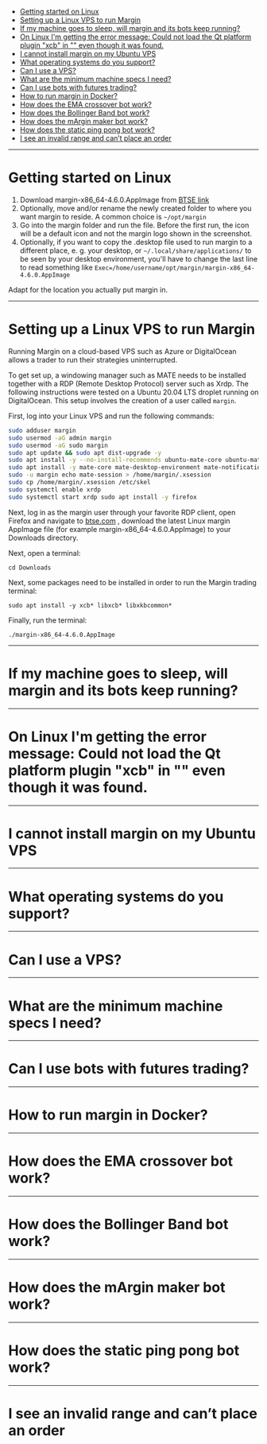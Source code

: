 - [Getting started on Linux](#get_start)
- [Setting up a Linux VPS to run Margin](#setup_linux_vps)
- [If my machine goes to sleep, will margin and its bots keep running?](#machine_sleep)
- [On Linux I'm getting the error message: Could not load the Qt platform plugin "xcb" in "" even though it was found.](#get_error_message)
- [I cannot install margin on my Ubuntu VPS](#cannot_install_margin)
- [What operating systems do you support?](#os_support)
- [Can I use a VPS?](#use_vps)
- [What are the minimum machine specs I need?](#machine_specs)
- [Can I use bots with futures trading?](#use_bots_with_futures_trading)
- [How to run margin in Docker?](#margin_in_docker)
- [How does the EMA crossover bot work?](#ema_bot_work)
- [How does the Bollinger Band bot work?](#bollinger_band_bot_work)
- [How does the mArgin maker bot work?](#margin_maker_bot_work)
- [How does the static ping pong bot work?](#ping_pong_bot_work)
- [I see an invalid range and can’t place an order](#invalid_range)

----

<h1 id="get_start" >Getting started on Linux</h4>

1. Download margin-x86_64-4.6.0.AppImage from [BTSE link](https://app.btse.com/download/margin-x86_64.AppImage)
1. Optionally, move and/or rename the newly created folder to where you want margin to reside. A common choice is `~/opt/margin`
1. Go into the margin folder and run the file. Before the first run, the icon will be a default icon and not the margin logo shown in the screenshot. 
1. Optionally, if you want to copy the .desktop file used to run margin to a different place, e. g. your desktop, or `~/.local/share/applications/` to be seen by your desktop environment, you'll have to change the last line to read something like `Exec=/home/username/opt/margin/margin-x86_64-4.6.0.AppImage` 

Adapt for the location you actually put margin in.

----

<h1 id="setup_linux_vps" >Setting up a Linux VPS to run Margin</h4>

Running Margin on a cloud-based VPS such as Azure or DigitalOcean allows a trader to run their strategies uninterrupted. 

To get set up, a windowing manager such as MATE needs to be installed together with a RDP (Remote Desktop Protocol) server such as Xrdp. The following instructions were tested on a Ubuntu 20.04 LTS droplet running on DigitalOcean. This setup involves the creation of a user called `margin`. 

First, log into your Linux VPS and run the following commands:

```bash
sudo adduser margin 
sudo usermod -aG admin margin 
sudo usermod -aG sudo margin 
sudo apt update && sudo apt dist-upgrade -y 
sudo apt install -y --no-install-recommends ubuntu-mate-core ubuntu-mate-desktop 
sudo apt install -y mate-core mate-desktop-environment mate-notification-daemon xrdp 
sudo -u margin echo mate-session > /home/margin/.xsession 
sudo cp /home/margin/.xsession /etc/skel 
sudo systemctl enable xrdp 
sudo systemctl start xrdp sudo apt install -y firefox
```

Next, log in as the margin user through your favorite RDP client, open Firefox and navigate to [btse.com](http://btse.com/) , download the latest Linux margin AppImage file (for example margin-x86_64-4.6.0.AppImage) to your Downloads directory. 

Next, open a terminal: 

`cd Downloads`

Next, some packages need to be installed in order to run the Margin trading terminal: 

`sudo apt install -y xcb* libxcb* libxkbcommon*`

Finally, run the terminal: 

`./margin-x86_64-4.6.0.AppImage`

----

<h1 id="machine_sleep" >If my machine goes to sleep, will margin and its bots keep running?</h4>

----

<h1 id="get_error_message" >On Linux I'm getting the error message: Could not load the Qt platform plugin "xcb" in "" even though it was found.</h4>

----

<h1 id="cannot_install_margin" >I cannot install margin on my Ubuntu VPS</h4>

----

<h1 id="os_support" >What operating systems do you support?</h4>

----

<h1 id="use_vps" >Can I use a VPS?</h4>

----

<h1 id="machine_specs" >What are the minimum machine specs I need?</h4>

----

<h1 id="use_bots_with_futures_trading" >Can I use bots with futures trading?</h4>

----

<h1 id="margin_in_docker" >How to run margin in Docker?</h4>

----

<h1 id="ema_bot_work" >How does the EMA crossover bot work?</h4>

----

<h1 id="bollinger_band_bot_work" >How does the Bollinger Band bot work?</h4>

----

<h1 id="margin_maker_bot_work" >How does the mArgin maker bot work?</h4>

----

<h1 id="ping_pong_bot_work" >How does the static ping pong bot work?</h4>

----

<h1 id="invalid_range" >I see an invalid range and can’t place an order</h4>
